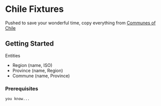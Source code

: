 # Chile Fixtures

Pushed to save your wonderful time, copy everything from [Communes of Chile](https://en.wikipedia.org/wiki/Communes_of_Chile)

## Getting Started

Entities

* Region (name, ISO)
* Province (name, Region)
* Commune (name, Province)


### Prerequisites

```
you know...
```
